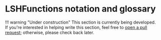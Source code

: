 # LSHFunctions notation and glossary

!!! warning "Under construction"
    This section is currently being developed. If you're interested in helping write this section, feel free to [open a pull request](https://github.com/kernelmethod/LSHFunctions.jl/pulls); otherwise, please check back later.


